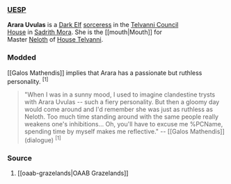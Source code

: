 ### [UESP](https://en.uesp.net/wiki/Morrowind:Arara_Uvulas)
**Arara Uvulas** is a [Dark Elf](https://en.uesp.net/wiki/Morrowind:Dark_Elf "Morrowind:Dark Elf") [sorceress](https://en.uesp.net/wiki/Morrowind:Sorcerer "Morrowind:Sorcerer") in the [Telvanni Council House](https://en.uesp.net/wiki/Morrowind:Telvanni_Council_House "Morrowind:Telvanni Council House") in [Sadrith Mora](https://en.uesp.net/wiki/Morrowind:Sadrith_Mora "Morrowind:Sadrith Mora"). She is the [[mouth|Mouth]] for Master [Neloth](https://en.uesp.net/wiki/Morrowind:Neloth "Morrowind:Neloth") of [House Telvanni](https://en.uesp.net/wiki/Morrowind:House_Telvanni "Morrowind:House Telvanni").
### Modded
[[Galos Mathendis]] implies that Arara has a passionate but ruthless personality. <sup>[1]</sup>

> "When I was in a sunny mood, I used to imagine clandestine trysts with Arara Uvulas -- such a fiery personality. But then a gloomy day would come around and I'd remember she was just as ruthless as Neloth. Too much time standing around with the same people really weakens one's inhibitions... Oh, you'll have to excuse me %PCName, spending time by myself makes me reflective."
> -- [[Galos Mathendis]] (dialogue) <sup>[1]</sup>
### Source
1. [[oaab-grazelands|OAAB Grazelands]]